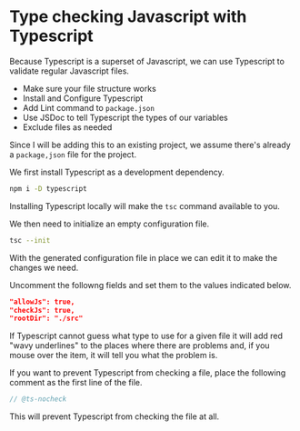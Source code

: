 # Type checking Javascript with Typescript

Because Typescript is a superset of Javascript, we can use Typescript to validate regular Javascript files.

* Make sure your file structure works
* Install and Configure Typescript
* Add Lint command to `package.json`
* Use JSDoc to tell Typescript the types of our variables
* Exclude files as needed

Since I will be adding this to an existing project, we assume there's already a `package,json` file for the project.

We first install Typescript as a development dependency.

```bash
npm i -D typescript
```

Installing Typescript locally will make the `tsc` command available to you.

We then need to initialize an empty configuration file.

```bash
tsc --init
```

With the generated configuration file in place we can edit it to make the changes we need.

Uncomment the followng fields and set them to the values indicated below.

```json
"allowJs": true,
"checkJs": true,
"rootDir": "./src"
```

If Typescript cannot guess what type to use for a given file it will add red "wavy underlines" to the places where there are problems and, if you mouse over the item, it will tell you what the problem is.

If you want to prevent Typescript from checking a file, place the following comment as the first line of the file.

```javascript
// @ts-nocheck
```

This will prevent Typescript from checking the file at all.
